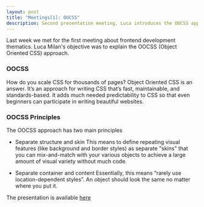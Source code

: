 ```yaml
---
layout: post
title: "Meetings[1]: OOCSS"
description: Second presentation meeting, Luca introduces the OOCSS approach
---
```


Last week we met for the first meeting about frontend development thematics. Luca Milan's objective was to explain the OOCSS (Object Oriented CSS) approach.

### OOCSS

How do you scale CSS for thousands of pages? Object Oriented CSS is an answer. It’s an approach for writing CSS that’s fast, maintainable, and standards-based. It adds much needed predictability to CSS so that even beginners can participate in writing beautiful websites. 

### OOCSS Principles

The OOCSS approach has two main principles</h3>

* Separate structure and skin
This means to define repeating visual features (like background and border styles) as separate "skins" that you can mix-and-match with your various objects to achieve a large amount of visual variety without much code.
 
* Separate container and content
Essentially, this means “rarely use location-dependent styles”. An object should look the same no matter where you put it.


The presentation is available [here](/slides/oocss.html)